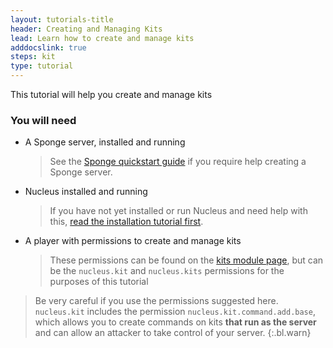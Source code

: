 ```yaml
---
layout: tutorials-title
header: Creating and Managing Kits
lead: Learn how to create and manage kits
adddocslink: true
steps: kit
type: tutorial
---
```


This tutorial will help you create and manage kits

### You will need

* A Sponge server, installed and running
  > See the [Sponge quickstart guide](https://docs.spongepowered.org/stable/en/server/quickstart.html) if you require help creating a Sponge server.

* Nucleus installed and running
  > If you have not yet installed or run Nucleus and need help with this, [read the installation tutorial first](../first). 

* A player with permissions to create and manage kits
  > These permissions can be found on the [kits module page](../../modules/kit.html), but can be the `nucleus.kit` and `nucleus.kits` permissions
  > for the purposes of this tutorial

> Be very careful if you use the permissions suggested here. `nucleus.kit` includes the permission `nucleus.kit.command.add.base`, which allows you
> to create commands on kits **that run as the server** and can allow an attacker to take control of your server. 
{:.bl.warn}